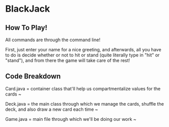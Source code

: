 # BlackJack

## How To Play!

All commands are through the command line!

First, just enter your name for a nice greeting, and afterwards, all
you have to do is decide whether or not to hit or stand (quite literally
type in "hit" or "stand"), and from there the game will take care of the rest!

## Code Breakdown

Card.java = container class that'll help us compartmentalize values for the cards ~

Deck.java = the main class through which we manage the cards, shuffle the deck, and also draw a new card each time ~

Game.java = main file through which we'll be doing our work ~
